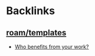
# Backlinks
## [roam/templates](<roam/templates.md>)
- [Who benefits from your work?](<Who benefits from your work?.md>)

